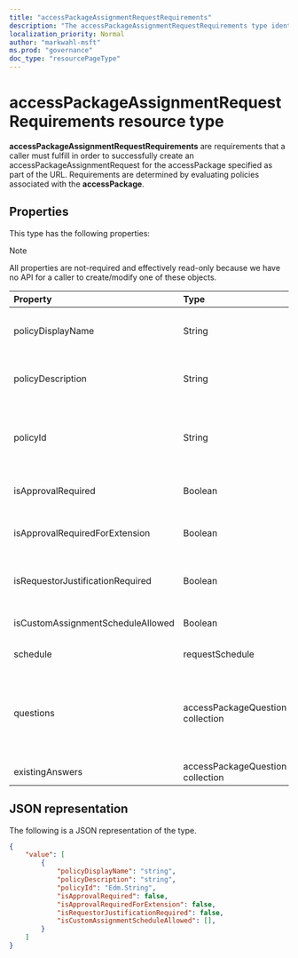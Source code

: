 ```yaml
---
title: "accessPackageAssignmentRequestRequirements"
description: "The accessPackageAssignmentRequestRequirements type identifies the requirements necessary to request the specified access package."
localization_priority: Normal
author: "markwahl-msft"
ms.prod: "governance"
doc_type: "resourcePageType"
---
```


# accessPackageAssignmentRequestRequirements resource type

**accessPackageAssignmentRequestRequirements** are requirements that a caller must fulfill in order to successfully create an accessPackageAssignmentRequest for the accessPackage specified as part of the URL. Requirements are determined by evaluating policies associated with the **accessPackage**. 

## Properties

This type has the following properties:

> [!NOTE]
> All properties are not-required and effectively read-only because we have no API for a caller to create/modify one of these objects.

| Property                     | Type                      | Description |
| :--------------------------- | :------------------------ | :---------- |
| policyDisplayName | String | The display name of the policy that the user is trying to request access using. |
| policyDescription | String | The description of the policy that the user is trying to request access using.  |
| policyId | String | The ID of the policy that these requirements are associated with. This ID can be used when creating a new assignment request. |
| isApprovalRequired | Boolean | Whether or not a request must be approved by an approver. |
| isApprovalRequiredForExtension  | Boolean | Whether approval is required when a user tries to extend their access. |
| isRequestorJustificationRequired | Boolean | Whether a requestor must supply justification when submitting an assignment request. |
| isCustomAssignmentScheduleAllowed | Boolean | Whether the requestor is allowed to set a custom schedule. |
| schedule | requestSchedule | Schedule restrictions enforced, if any. |
| questions | accessPackageQuestion collection | Questions that are configured on the policy, required or optional; callers can determine if a question is required or optional based on the **isRequired** property on accessPackageQuestion. |
| existingAnswers | accessPackageQuestion collection | Answers that have already been provided. |

## JSON representation

The following is a JSON representation of the type.

```json
{ 
    "value": [ 
        { 
            "policyDisplayName": "string", 
            "policyDescription": "string",
            "policyId": "Edm.String",  
            "isApprovalRequired": false, 
            "isApprovalRequiredForExtension": false, 
            "isRequestorJustificationRequired": false,
            "isCustomAssignmentScheduleAllowed": [],
        } 
    ] 
} 
```
